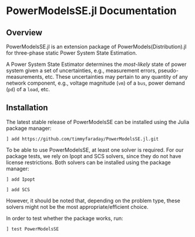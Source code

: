 # PowerModelsSE.jl Documentation

## Overview

PowerModelsSE.jl is an extension package of PowerModels(Distribution).jl for three-phase
static Power System State Estimation.

A Power System State Estimator determines the *most-likely* state of
power system given a set of uncertainties, e.g., measurement errors,
pseudo-measurements, etc. These uncertainties may pertain to any quantity of any
network component, e.g., voltage magnitude (`vm`) of a `bus`, power demand (`pd`) of a `load`, etc.

## Installation

The latest stable release of PowerModelsSE can be installed using the Julia
package manager:

```
] add https://github.com/timmyfaraday/PowerModelsSE.jl.git
```

To be able to use PowerModelsSE, at least one solver is required. For our package tests, we rely on Ipopt and SCS solvers, since they do not have license restrictions. Both solvers can be installed using the package manager:

```
] add Ipopt
```
```
] add SCS
```
However, it should be noted that, depending on the problem type, these solvers might not be the most appropriate/efficient choice.

In order to test whether the package works, run:

```
] test PowerModelsSE
```
